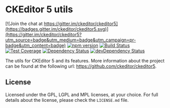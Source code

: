 CKEditor 5 utils
========================================

[![Join the chat at https://gitter.im/ckeditor/ckeditor5](https://badges.gitter.im/ckeditor/ckeditor5.svg)](https://gitter.im/ckeditor/ckeditor5?utm_source=badge&utm_medium=badge&utm_campaign=pr-badge&utm_content=badge)
[![npm version](https://badge.fury.io/js/%40ckeditor%2Fckeditor5-utils.svg)](https://www.npmjs.com/package/@ckeditor/ckeditor5-utils)
[![Build Status](https://travis-ci.org/ckeditor/ckeditor5-utils.svg?branch=master)](https://travis-ci.org/ckeditor/ckeditor5-utils)
[![Test Coverage](https://codeclimate.com/github/ckeditor/ckeditor5-utils/badges/coverage.svg)](https://codeclimate.com/github/ckeditor/ckeditor5-utils/coverage)
[![Dependency Status](https://david-dm.org/ckeditor/ckeditor5-utils/status.svg)](https://david-dm.org/ckeditor/ckeditor5-utils)
[![devDependency Status](https://david-dm.org/ckeditor/ckeditor5-utils/dev-status.svg)](https://david-dm.org/ckeditor/ckeditor5-utils?type=dev)

The utils for CKEditor 5 and its features. More information about the project can be found at the following url: <https://github.com/ckeditor/ckeditor5>.

## License

Licensed under the GPL, LGPL and MPL licenses, at your choice. For full details about the license, please check the `LICENSE.md` file.
